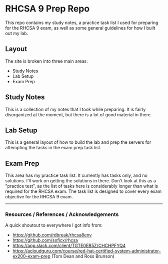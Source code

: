 # RHCSA 9 Prep Repo
This repo contains my study notes, a practice task list I used for preparing for the RHCSA 9 exam, as well as some general guidelines for how I built out my lab.

## Layout
The site is broken into three main areas:
- Study Notes
- Lab Setup
- Exam Prep

## Study Notes
This is a collection of my notes that I took while preparing. It is fairly disorganized at the moment, but there is a lot of good material in there.

## Lab Setup
This is a general layout of how to build the lab and prep the servers for attempting the tasks in the exam prep task list.

## Exam Prep
This area has my practice task list. It currently has tasks only, and no solutions. I'll work on getting the solutions in there. Don't look at this as a "practice test", as the list of tasks here is considerably longer than what is required for the RHCSA exam. The task list is designed to cover every exam objective for the RHCSA 9 exam.

---

### Resources / References / Acknowledgements
A quick shoutout to everywhere I got info from:
- https://github.com/rdbreak/rhcsa8env
- https://github.com/soficx/rhcsa
- https://app.slack.com/client/TGTE0EB5Z/CHCHPFYQ4
- https://acloudguru.com/course/red-hat-certified-system-administrator-ex200-exam-prep (Tom Dean and Ross Brunson)